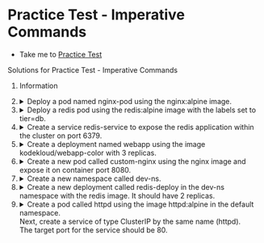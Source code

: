 # Practice Test - Imperative Commands

- Take me to [Practice Test](https://kodekloud.com/topic/practice-test-imperative-commands-2/)

Solutions for Practice Test - Imperative Commands

1. Information

1. <details>
    <summary>Deploy a pod named nginx-pod using the nginx:alpine image.</summary>

    ```
    kubectl run nginx-pod --image=nginx:alpine
    ```

    </details>

1. <details>
    <summary>Deploy a redis pod using the redis:alpine image with the labels set to tier=db.</summary>

    ```
    kubectl run redis --image=redis:alpine -l tier=db
    ```

    </details>

1. <details>
    <summary>Create a service redis-service to expose the redis application within the cluster on port 6379.</summary>

    ```
    kubectl expose pod redis --port=6379 --name redis-service
    ```

    </details>

1. <details>
    <summary>Create a deployment named webapp using the image kodekloud/webapp-color with 3 replicas.</summary>

    ```
    kubectl create deployment webapp --image=kodekloud/webapp-color --replicas=3
    ```

    </details>

1. <details>
    <summary>Create a new pod called custom-nginx using the nginx image and expose it on container port 8080.</summary>

    ```
    kubectl run custom-nginx --image=nginx --port=8080
    ```

    </details>

1. <details>
    <summary>Create a new namespace called dev-ns.</summary>

    ```
    kubectl create ns dev-ns
    ```

    </details>

1. <details>
    <summary>Create a new deployment called redis-deploy in the dev-ns namespace with the redis image. It should have 2 replicas.</summary>

    ```
    kubectl create deployment redis-deploy -n dev-ns --image redis --replicas 2
    ```

    </details>

1. <details>
    <summary>Create a pod called httpd using the image httpd:alpine in the default namespace.</br>Next, create a service of type ClusterIP by the same name (httpd).</br>The target port for the service should be 80.</summary>

    ```
    kubectl run httpd --image httpd:alpine --expose --port 80
    ```

    </details>
